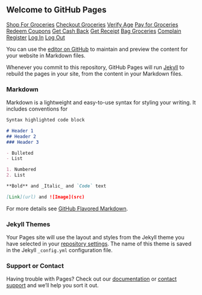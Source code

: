 ## Welcome to GitHub Pages

[Shop For Groceries](Shop-For-Groceries.html)
[Checkout Groceries](Checkout-Groceries.html)
[Verify Age](Verify-Age.html)
[Pay for Groceries](Pay-For-Groceries.html)
[Redeem Coupons](Redeem-Coupons.html)
[Get Cash Back](Get-Cash-Back.html)
[Get Receipt](Get-Receipt.html)
[Bag Groceries](Bag-Groceries.html)
[Complain](Complain.html)
[Register](Register.html)
[Log In](Log-in.html)
[Log Out](Log-out.html)


You can use the [editor on GitHub](https://github.com/Bren232/grocery/edit/gh-pages/index.md) to maintain and preview the content for your website in Markdown files.

Whenever you commit to this repository, GitHub Pages will run [Jekyll](https://jekyllrb.com/) to rebuild the pages in your site, from the content in your Markdown files.

### Markdown

Markdown is a lightweight and easy-to-use syntax for styling your writing. It includes conventions for

```markdown
Syntax highlighted code block

# Header 1
## Header 2
### Header 3

- Bulleted
- List

1. Numbered
2. List

**Bold** and _Italic_ and `Code` text

[Link](url) and ![Image](src)
```

For more details see [GitHub Flavored Markdown](https://guides.github.com/features/mastering-markdown/).

### Jekyll Themes

Your Pages site will use the layout and styles from the Jekyll theme you have selected in your [repository settings](https://github.com/Bren232/grocery/settings). The name of this theme is saved in the Jekyll `_config.yml` configuration file.

### Support or Contact

Having trouble with Pages? Check out our [documentation](https://docs.github.com/categories/github-pages-basics/) or [contact support](https://support.github.com/contact) and we’ll help you sort it out.
